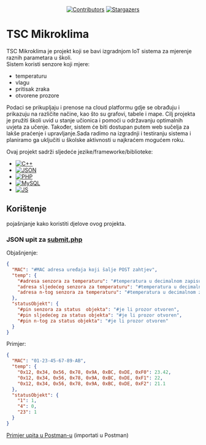 <div align="center">

[![Contributors][contributors-shield]][contributors-url]
[![Stargazers][stars-shield]][stars-url]

</div>

# TSC Mikroklima

TSC Mikroklima je projekt koji se bavi izgradnjom IoT sistema za mjerenje raznih parametara u školi.  
Sistem koristi senzore koji mjere: 
* temperaturu
* vlagu
* pritisak zraka
* otvorene prozore


Podaci se prikupljaju i prenose na cloud platformu gdje se obrađuju i prikazuju na različite načine, kao što su grafovi, tabele i mape. Cilj projekta
je pružiti školi uvid u stanje učionica i pomoći u održavanju optimalnih uvjeta za učenje. Također, sistem će biti dostupan putem web sučelja za lakše praćenje i 
upravljanje.Sada radimo na izgradnji i testiranju sistema i planiramo ga uključiti u školske aktivnosti u najkraćem mogućem roku.


Ovaj projekt sadrži sljedeće jezike/frameworke/biblioteke:
* [![C++][Cpp]][Cpp-url]
* [![JSON][JSON]][JSON-url]
* [![PHP][PHP]][PHP-url]
* [![MySQL][MySQL]][MySQL-url]
* [![JS][JS]][JS-url]



<!-- GETTING STARTED -->
## Korištenje
pojašnjanje kako koristiti djelove ovog projekta.

### JSON upit za [submit.php](https://github.com/mj122333/TSCmikroklima/blob/main/server/submit.php)
Objašnjenje:

```JSON
{
  "MAC": "#MAC adresa uređaja koji šalje POST zahtjev",
  "temp": {
    "#adresa senzora za temperaturu": "#temperatura u decimalnom zapisu",
    "adresa sljedećeg senzora za temperaturu": "#temperatura u decimalnom zapisu",
    "adresa n-tog senzora za temperaturu": "#temperatura u decimalnom zapisu"
  },
  "statusObjekt": {
    "#pin senzora za status  objekta": "#je li prozor otvoren",
    "#pin sljedećeg za status objekta": "#je li prozor otvoren",
    "#pin n-tog za status objekta": "#je li prozor otvoren"
  }
}
```

Primjer:
```JSON
{
  "MAC": "01-23-45-67-89-AB",
  "temp": {
    "0x12, 0x34, 0x56, 0x78, 0x9A, 0xBC, 0xDE, 0xF0": 23.42,
    "0x12, 0x34, 0x56, 0x78, 0x9A, 0xBC, 0xDE, 0xF1": 22,
    "0x12, 0x34, 0x56, 0x78, 0x9A, 0xBC, 0xDE, 0xF2": 21.1
  },
  "statusObjekt": {
    "1": 1,
    "4": 0,
    "23": 1
  }
}
```
[Primjer upita u Postman-u](https://github.com/mj122333/TSCmikroklima/blob/main/server/skola-IoT.postman_collection.json) (importati u Postman)



[CPP]: https://img.shields.io/badge/C++-909DAB?style=for-the-badge&logo=cplusplus&logoColor=00599C
[CPP-url]: https://isocpp.org/

[JSON]: https://img.shields.io/badge/JSON-000?style=for-the-badge&logo=JSON
[JSON-url]: https://www.json.org/

[PHP]: https://img.shields.io/badge/PHP-777BB4?style=for-the-badge&logo=php&logoColor=333
[PHP-url]: https://isocpp.org/

[MySQL]: https://img.shields.io/badge/MySQL-4479A1?style=for-the-badge&logo=mysql&logoColor=FFF
[MySQL-url]: https://www.mysql.com/

[JS]: https://img.shields.io/badge/javascript-000000?style=for-the-badge&logo=javascript&logoColor=F7DF1E
[JS-url]: https://www.javascript.com/




[contributors-shield]: https://img.shields.io/github/contributors/mj122333/TSCmikroklima.svg?style=for-the-badge
[contributors-url]: https://github.com/mj122333/TSCmikroklima/graphs/contributors

[stars-shield]: https://img.shields.io/github/stars/mj122333/TSCmikroklima.svg?style=for-the-badge
[stars-url]: https://github.com/mj122333/TSCmikroklima/stargazers
